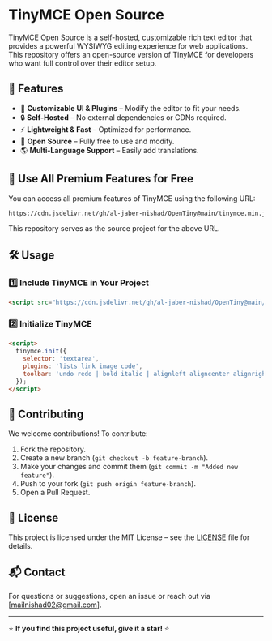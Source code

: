 # TinyMCE Open Source

TinyMCE Open Source is a self-hosted, customizable rich text editor that provides a powerful WYSIWYG editing experience for web applications. This repository offers an open-source version of TinyMCE for developers who want full control over their editor setup.

## 🚀 Features

- 🎨 **Customizable UI & Plugins** – Modify the editor to fit your needs.
- 🔒 **Self-Hosted** – No external dependencies or CDNs required.
- ⚡ **Lightweight & Fast** – Optimized for performance.
- 📜 **Open Source** – Fully free to use and modify.
- 🌎 **Multi-Language Support** – Easily add translations.

## 📢 Use All Premium Features for Free

You can access all premium features of TinyMCE using the following URL:

```sh
https://cdn.jsdelivr.net/gh/al-jaber-nishad/OpenTiny@main/tinymce.min.js
```

This repository serves as the source project for the above URL.


## 🛠️ Usage

### 1️⃣ Include TinyMCE in Your Project

```html
<script src="https://cdn.jsdelivr.net/gh/al-jaber-nishad/OpenTiny@main/tinymce.min.js"></script>
```

### 2️⃣ Initialize TinyMCE

```html
<script>
  tinymce.init({
    selector: 'textarea',
    plugins: 'lists link image code',
    toolbar: 'undo redo | bold italic | alignleft aligncenter alignright | code'
  });
</script>
```

## 🎯 Contributing

We welcome contributions! To contribute:

1. Fork the repository.
2. Create a new branch (`git checkout -b feature-branch`).
3. Make your changes and commit them (`git commit -m "Added new feature"`).
4. Push to your fork (`git push origin feature-branch`).
5. Open a Pull Request.

## 📜 License

This project is licensed under the MIT License – see the [LICENSE](LICENSE) file for details.

## 📬 Contact

For questions or suggestions, open an issue or reach out via [mailnishad02@gmail.com].

---

⭐ **If you find this project useful, give it a star!** ⭐

